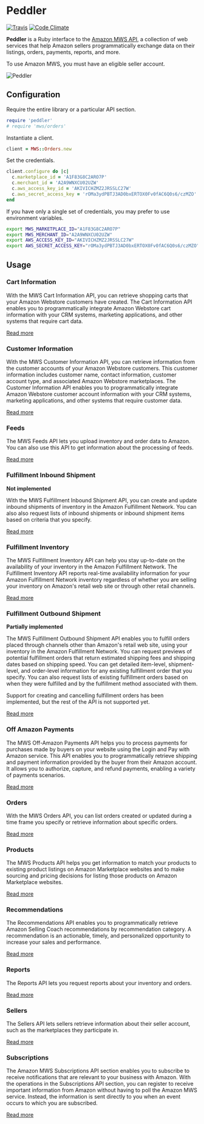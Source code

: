 
# Peddler

[![Travis](https://travis-ci.org/hakanensari/peddler.svg)](https://travis-ci.org/hakanensari/peddler)
[![Code Climate](http://img.shields.io/codeclimate/github/hakanensari/peddler.svg)](https://codeclimate.com/github/hakanensari/peddler)

**Peddler** is a Ruby interface to the [Amazon MWS API](https://developer.amazonservices.com/), a collection of web services that help Amazon sellers programmatically exchange data on their listings, orders, payments, reports, and more.

To use Amazon MWS, you must have an eligible seller account.

![Peddler](http://f.cl.ly/items/231z2m0r1Q2o2q1n0w1N/peddler.jpg)

## Configuration

Require the entire library or a particular API section.

```ruby
require 'peddler'
# require 'mws/orders'
```

Instantiate a client.

```ruby
client = MWS::Orders.new
```

Set the credentials.

```ruby
client.configure do |c|
  c.marketplace_id = 'A1F83G8C2ARO7P'
  c.merchant_id = 'A2A9WNXCU02UZW'
  c.aws_access_key_id = 'AKIVICHZMZ2JRSSLC27W'
  c.aws_secret_access_key = 'rOMa3ydPBTJ3AD0bxERTOX0Fv0fAC6Q0s6/czMZO'
end
```

If you have only a single set of credentials, you may prefer to use environment variables.

```sh
export MWS_MARKETPLACE_ID="A1F83G8C2ARO7P"
export MWS_MERCHANT_ID="A2A9WNXCU02UZW"
export AWS_ACCESS_KEY_ID="AKIVICHZMZ2JRSSLC27W"
export AWS_SECRET_ACCESS_KEY="rOMa3ydPBTJ3AD0bxERTOX0Fv0fAC6Q0s6/czMZO"
```

## Usage

### Cart Information

With the MWS Cart Information API, you can retrieve shopping carts that your Amazon Webstore customers have created. The Cart Information API enables you to programmatically integrate Amazon Webstore cart information with your CRM systems, marketing applications, and other systems that require cart data.

[Read more](http://rubydoc.info/github/hakanensari/peddler/MWS/CartInformation)

### Customer Information

With the MWS Customer Information API, you can retrieve information from the customer accounts of your Amazon Webstore customers. This customer information includes customer name, contact information, customer account type, and associated Amazon Webstore marketplaces. The Customer Information API enables you to programmatically integrate Amazon Webstore customer account information with your CRM systems, marketing applications, and other systems that require customer data.

[Read more](http://rubydoc.info/github/hakanensari/peddler/MWS/CustomerInformation)

### Feeds

The MWS Feeds API lets you upload inventory and order data to Amazon. You can also use this API to get information about the processing of feeds.

[Read more](http://rubydoc.info/github/hakanensari/peddler/MWS/Feeds)

### Fulfillment Inbound Shipment

**Not implemented**

With the MWS Fulfillment Inbound Shipment API, you can create and update inbound shipments of inventory in the Amazon Fulfillment Network. You can also also request lists of inbound shipments or inbound shipment items based on criteria that you specify.

[Read more](http://rubydoc.info/github/hakanensari/peddler/MWS/FulfillmentInboundShipment)

### Fulfillment Inventory

The MWS Fulfillment Inventory API can help you stay up-to-date on the availability of your inventory in the Amazon Fulfillment Network. The Fulfillment Inventory API reports real-time availability information for your Amazon Fulfillment Network inventory regardless of whether you are selling your inventory on Amazon's retail web site or through other retail channels.

[Read more](http://rubydoc.info/github/hakanensari/peddler/MWS/FulfillmentInventory)

### Fulfillment Outbound Shipment

**Partially implemented**

The MWS Fulfillment Outbound Shipment API enables you to fulfill orders placed through channels other than Amazon's retail web site, using your inventory in the Amazon Fulfillment Network. You can request previews of potential fulfillment orders that return estimated shipping fees and shipping dates based on shipping speed. You can get detailed item-level, shipment-level, and order-level information for any existing fulfillment order that you specify. You can also request lists of existing fulfillment orders based on when they were fulfilled and by the fulfillment method associated with them.

Support for creating and cancelling fulfillment orders has been implemented, but the rest of the API is not supported yet.

[Read more](http://rubydoc.info/github/hakanensari/peddler/MWS/FulfillmentOutboundShipment)

### Off Amazon Payments

The MWS Off-Amazon Payments API helps you to process payments for purchases made by buyers on your website using the Login and Pay with Amazon service. This API enables you to programmatically retrieve shipping and payment information provided by the buyer from their Amazon account. It allows you to authorize, capture, and refund payments, enabling a variety of payments scenarios.

[Read more](http://rubydoc.info/github/hakanensari/peddler/MWS/OffAmazonPayments)

### Orders

With the MWS Orders API, you can list orders created or updated during a time frame you specify or retrieve information about specific orders.

[Read more](http://rubydoc.info/github/hakanensari/peddler/MWS/Orders)

### Products

The MWS Products API helps you get information to match your products to existing product listings on Amazon Marketplace websites and to make sourcing and pricing decisions for listing those products on Amazon Marketplace websites.

[Read more](http://rubydoc.info/github/hakanensari/peddler/MWS/Products)

### Recommendations

The Recommendations API enables you to programmatically retrieve Amazon Selling Coach recommendations by recommendation category. A recommendation is an actionable, timely, and personalized opportunity to increase your sales and performance.

[Read more](http://rubydoc.info/github/hakanensari/peddler/MWS/Recommendations)

### Reports

The Reports API lets you request reports about your inventory and orders.

[Read more](http://rubydoc.info/github/hakanensari/peddler/MWS/Reports)

### Sellers

The Sellers API lets sellers retrieve information about their seller account, such as the marketplaces they participate in.

[Read more](http://rubydoc.info/github/hakanensari/peddler/MWS/Sellers)

### Subscriptions

The Amazon MWS Subscriptions API section enables you to subscribe to receive notifications that are relevant to your business with Amazon. With the operations in the Subscriptions API section, you can register to receive important information from Amazon without having to poll the Amazon MWS service. Instead, the information is sent directly to you when an event occurs to which you are subscribed.

[Read more](http://rubydoc.info/github/hakanensari/peddler/MWS/Subscriptions)
